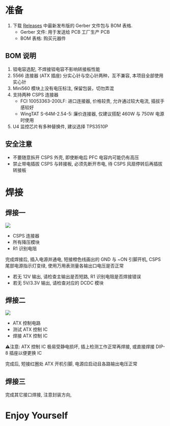 # 准备

1. 下载 [Releases](https://github.com/KCORES/KCORES-CSPS-to-ATX-Converter/releases) 中最新发布版的 Gerber 文件包与 BOM 表格.  
    - Gerber 文件: 用于发送给 PCB 工厂生产 PCB
    - BOM 表格: 购买元器件

## BOM 说明

1. 钽电容选配, 不焊接钽电容不影响转接板性能
2. 5566 连接器 (ATX 插座) 分实心针与空心针两种，互不兼容, 本项目全部使用实心针
3. Mini560 模块上没有电压标注, 保留包装，切勿弄混
4. 支持两种 CSPS 连接器
    - FCI 10053363-200LF: 进口连接器, 价格较贵, 允许通过较大电流, 插拔手感较好
    - WingTAT S-64M-2.54-5: 廉价连接器, 仅建议搭配 460W 与 750W 电源时使用
5. U4 监控芯片有多种替换件, 建议选择 TPS3510P

## 安全注意

- 不要随意拆开 CSPS 外壳, 即使断电后 PFC 电容内可能仍有高压
- 禁止带电插拔 CSPS 与转接板, 必须先断开市电, 待 CSPS 风扇停转后再插拔转接板

# 焊接

## 焊接一

![](/Image/Getting_Started_Guide/Solid1.png)

- CSPS 连接器
- 所有降压模块
- R1 识别电阻

完成焊接后, 插入电源并通电, 短接橙色线画出的 GND 与 ~ON 引脚开机, CSPS 尾部电源指示灯变绿, 使用万用表测量各输出口电压是否正常

- 若无 12V 输出, 请检查主输出是否短路, R1 识别电阻是否焊接错误
- 若无 5V/3.3V 输出, 请检查对应的 DCDC 模块

## 焊接二

![](/Image/Getting_Started_Guide/Solid2.png)

- ATX 控制电路
- 测试 ATX 控制 IC
- 焊接 ATX 控制 IC

⚠注意: ATX 控制 IC 极易受静电损坏, 插上检测工作正常再焊接, 或直接焊接 DIP-8 插座以便更换 IC

完成后, 短接红圈处 ATX 开机引脚, 电源应启动且各路输出电压正常

## 焊接三

完成其它接口焊接, 注意封装方向,

# Enjoy Yourself